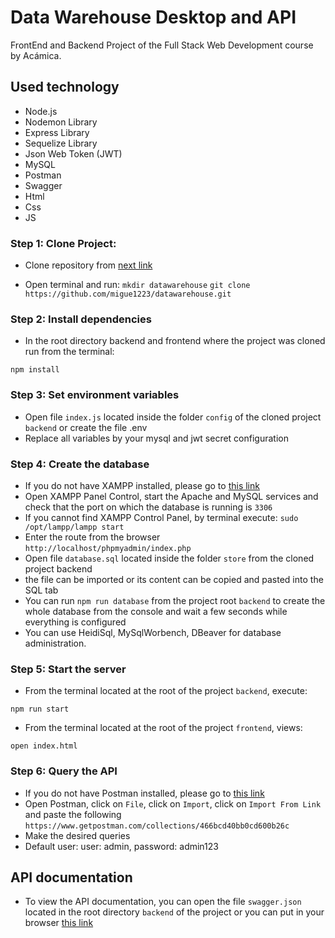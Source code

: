 # Data Warehouse Desktop and API

FrontEnd and Backend Project of the Full Stack Web Development course by Acámica.

## Used technology

- Node.js
- Nodemon Library
- Express Library
- Sequelize Library
- Json Web Token (JWT)
- MySQL
- Postman
- Swagger
- Html
- Css
- JS

### Step 1: Clone Project:

- Clone repository from [next link](https://github.com/migue1223/datawarehouse.git)

- Open terminal and run:
`mkdir datawarehouse`
`git clone https://github.com/migue1223/datawarehouse.git`

### Step 2: Install dependencies

- In the root directory backend and frontend where the project was cloned run from the terminal:

`npm install`

### Step 3: Set environment variables

- Open file `index.js` located inside the folder `config` of the cloned project `backend` or create the file .env
- Replace all variables by your mysql and jwt secret configuration

### Step 4: Create the database

- If you do not have XAMPP installed, please go to [this link](https://www.apachefriends.org/es/index.html)
- Open XAMPP Panel Control, start the Apache and MySQL services and check that the port on which the database is running is `3306`
- If you cannot find XAMPP Control Panel, by terminal execute:
  `sudo /opt/lampp/lampp start`
- Enter the route from the browser `http://localhost/phpmyadmin/index.php`
- Open file `database.sql` located inside the folder `store` from the cloned project backend
- the file can be imported or its content can be copied and pasted into the SQL tab
- You can run `npm run database` from the project root `backend` to create the whole database from the console and wait a few seconds while everything is configured
- You can use HeidiSql, MySqlWorbench, DBeaver for database administration.

### Step 5: Start the server

- From the terminal located at the root of the project `backend`, execute:

`npm run start`

- From the terminal located at the root of the project `frontend`, views:

`open index.html`

### Step 6: Query the API

- If you do not have Postman installed, please go to [this link](https://www.postman.com/downloads/)
- Open Postman, click on `File`, click on `Import`, click on `Import From Link` and paste the following `https://www.getpostman.com/collections/466bcd40bb0cd600b26c`
- Make the desired queries
- Default user: user: admin, password: admin123

## API documentation

- To view the API documentation, you can open the file `swagger.json` located in the root directory `backend` of the project or you can put in your browser [this link](http://localhost:3000/api-docs)
